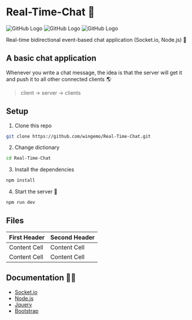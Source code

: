 # Real-Time-Chat :speech_balloon:
![GitHub Logo](https://img.shields.io/badge/Version-1.0.0-blue) ![GitHub Logo](https://img.shields.io/badge/-Socket.io-blue) ![GitHub Logo](https://img.shields.io/badge/-Node.js-blue)  

Real-time bidirectional event-based chat application (Socket.io, Node.js) :rhinoceros:

## A basic chat application
Whenever you write a chat message, the idea is that the server will get it and push it to all other connected clients :earth_americas:

> client -> server -> clients

## Setup 

1. Clone this repo
```sh
git clone https://github.com/wingemo/Real-Time-Chat.git
```

2. Change dictionary
```sh
cd Real-Time-Chat
```

3. Install the dependencies 
```sh
npm install
```

4. Start the server :pray:
```sh
npm run dev
```
## Files

| First Header  | Second Header |
| ------------- | ------------- |
| Content Cell  | Content Cell  |
| Content Cell  | Content Cell  |

## Documentation :man_student:

- [Socket.io](https://socket.io/docs/v4) 
- [Node.js](https://socket.io/docs/v4) 
- [Jquery](https://socket.io/docs/v4) 
- [Bootstrap](https://socket.io/docs/v4) 
